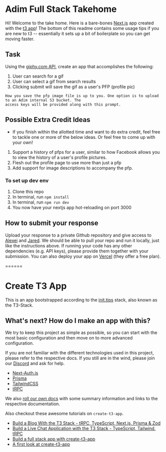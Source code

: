# Adim Full Stack Takehome

Hi! Welcome to the take home. Here is a bare-bones [Next.js](nextjs.org/) app created with the [t3 app](https://create.t3.gg/)! The bottom of this readme contains some usage tips if you are new to t3 -- essentially it sets up a bit of boilerplate so you can get moving faster.

## Task

Using the [giphy.com API](https://developers.giphy.com/), create an app that accomplishes the following:

1. User can search for a gif
2. User can select a gif from search results
3. Clicking submit will save the gif as a user's PFP (profile pic)

```
How you save the pfp image file is up to you. One option is to upload to an Adim internal S3 bucket. The
access keys will be provided along with this prompt.
```

## Possible Extra Credit Ideas

- If you finish within the allotted time and want to do extra credit, feel free to tackle one or more of the below ideas. Or feel free to come up with your own!

1. Support a history of pfps for a user, similar to how Facebook allows you to view the history of a user's profile pictures.
2. Flesh out the profile page to use more than just a pfp
3. Add support for image descriptions to accompany the pfp.

### To set up dev env

1. Clone this repo
2. In terminal, run `npm install`
3. In terminal, run `npm run dev`
4. You now have your nextjs app hot-reloading on port 3000

## How to submit your response

Upload your response to a private Github repository and give access to [Alexei](https://github.com/amihalopoulos) and [Jared](https://github.com/szichedelic). We should be able to pull your repo and run it locally, just like the instructions above. If running your code has any other dependencies (e.g. API keys), please provide them together with your submission. You can also deploy your app on [Vercel](vercel.com/) (they offer a free plan).

======

# Create T3 App

This is an app bootstrapped according to the [init.tips](https://init.tips) stack, also known as the T3-Stack.

## What's next? How do I make an app with this?

We try to keep this project as simple as possible, so you can start with the most basic configuration and then move on to more advanced configuration.

If you are not familiar with the different technologies used in this project, please refer to the respective docs. If you still are in the wind, please join our [Discord](https://t3.gg/discord) and ask for help.

- [Next-Auth.js](https://next-auth.js.org)
- [Prisma](https://prisma.io)
- [TailwindCSS](https://tailwindcss.com)
- [tRPC](https://trpc.io)

We also [roll our own docs](https://beta.create.t3.gg) with some summary information and links to the respective documentation.

Also checkout these awesome tutorials on `create-t3-app`.

- [Build a Blog With the T3 Stack - tRPC, TypeScript, Next.js, Prisma & Zod](https://www.youtube.com/watch?v=syEWlxVFUrY)
- [Build a Live Chat Application with the T3 Stack - TypeScript, Tailwind, tRPC](https://www.youtube.com/watch?v=dXRRY37MPuk)
- [Build a full stack app with create-t3-app](https://www.nexxel.dev/blog/ct3a-guestbook)
- [A first look at create-t3-app](https://dev.to/ajcwebdev/a-first-look-at-create-t3-app-1i8f)
